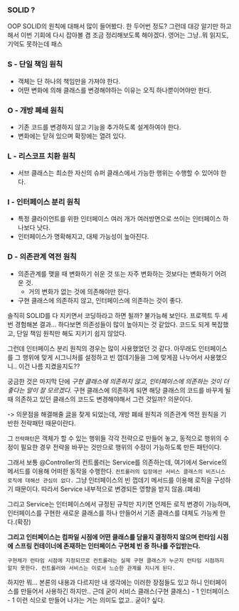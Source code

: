 ### SOLID ?

OOP SOLID의 원칙에 대해서 많이 들어봤다. 한 두어번 정도? 그런데 대강 알기만 하고 해서
이번 기회에 다시 잡아볼 겸 조금 정리해보도록 해야겠다. 영어는 그냥..뭐 읽지도, 기억도 못하는데 패스

### S - 단일 책임 원칙
- 객체는 단 하나의 책임만을 가져야 한다.
- 어떤 변화에 의해 클래스를 변경해야하는 이유는 오직 하나뿐이어야만 한다.

### O - 개방 폐쇄 원칙
- 기존 코드를 변경하지 않고 기능을 추가하도록 설계하여야 한다.
- 변화에는 닫혀 있으며 확장에는 열려 있다.

### L - 리스코프 치환 원칙
- 서브 클래스는 최소한 자신의 슈퍼 클래스에서 가능한 행위는 수행할 수 있어야 한다.

### I - 인터페이스 분리 원칙
- 특정 클라이언트를 위한 인터페이스 여러 개가 여러방면으로 쓰이는 인터페이스 하나보다 낫다.
- 인터페이스가 명확해지고, 대체 가능성이 높아진다.

### D - 의존관계 역전 원칙
- 의존관계를 맺을 때 변화하기 쉬운 것 또는 자주 변화하는 것보다는 변화하기 어려운 것.
  - 거의 변화가 없는 것에 의존해야만 한다.
- 구현 클래스에 의존하지 않고, 인터페이스에 의존하는 것이 좋다.

솔직히 SOLID를 다 지키면서 코딩하라고 하면 될까? 불가능해 보인다. 프로젝트 두 세번 경험해본 결과...
하다보면 의존성들이 많이 높아지는 것 같았다. 코드도 되게 복잡했고, 단일 책임 원칙만 해도 지키기 쉽지 않았다.

그런데 인터페이스 분리 원칙의 경우는 많이 사용했었던 것 같다. 아무래도 인터페이스를 그 행위에 맞게 시그니처를 설정하고
빈 껍데기들을 그에 맞게끔 나누어서 사용했으니.. 이건 나름 지켰을지도??

궁금한 것은 마지막 단에 _구현 클래스에 의존하지 않고, 인터페이스에 의존하는 것이 더 좋다는 말이 잘 모르겠다._
구현 클래스에 의존하게 되면 해당 클래스의 코드를 바꾸게 될 때 의존하고 있던 클래스의 코드도 변경해야해서 그런 것일까? 의문이다.

-> 의문점을 해결해줄 [글](https://dev-coco.tistory.com/180)을 찾게 되었는데, 개방 폐쇄 원칙과 의존관계 역전 원칙을 기반한 전략패턴 때문이란다.

그 `전략패턴`은 객체가 할 수 있는 행위들 각각 전략으로 만들어 놓고, 동적으로 행위의 수정이 필요한 경우 전략을 바꾸는 것만으로
행위의 수정이 가능하도록 만든 패턴이다.

그래서 보통 @Controller의 컨트롤러는 Service를 의존하는데, 여기에서 Service의 메서드를 이용해 어떠한 동작을 수행한다.
`컨트롤러의 입장에선 서비스 클래스의 비즈니스 로직에 대해선 관심이 없다.` 그냥 인터페이스의 빈 껍데기 메서드를 이용해 로직을 구성하기 때문이다.
따라서 Service 내부적으로 변경되든 영향을 받지 않음.(폐쇄)

그리고 Service는 인터페이스에서 규정된 규칙만 지키면 언제든 로직 변경이 가능하며, 인터페이스를 구현한 새로운 클래스를 하나 만들어서 기존 클래스를 대체도 가능케 한다.(확장)


**그리고 인터페이스는 컴파일 시점에 어떤 클래스를 담을지 결정하지 않으며 런타임 시점에 스프링 컨테이너에 존재하는 인터페이스 구현체 빈 중 하나를 주입받는다.**

`구현체가 런타임 시점에 지정되므로 컨트롤러는 실제 구현 클래스가 누군지 런타임 시점까지 알지 못한다. 컨트롤러와 서비스는 이로서 느슨한 관계를 지니게 된다.`

하지만 뭐... 본론의 내용과 다르지만 내 생각에는 이러한 장점들도 있고 하니 인터페이스를 만들어서 사용하긴 하지만.. 
근데 굳이 서비스 클래스(구현 클래스) - 1 인터페이스 - 1 이런 식으로 만들어 나가는 거는 의미도 없고.. 굳이? 싶다.
